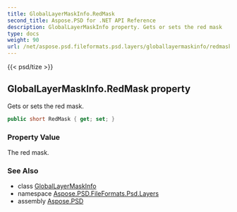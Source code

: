 ```yaml
---
title: GlobalLayerMaskInfo.RedMask
second_title: Aspose.PSD for .NET API Reference
description: GlobalLayerMaskInfo property. Gets or sets the red mask
type: docs
weight: 90
url: /net/aspose.psd.fileformats.psd.layers/globallayermaskinfo/redmask/
---
```

{{< psd/tize >}}
## GlobalLayerMaskInfo.RedMask property

Gets or sets the red mask.

```csharp
public short RedMask { get; set; }
```

### Property Value

The red mask.

### See Also

* class [GlobalLayerMaskInfo](../)
* namespace [Aspose.PSD.FileFormats.Psd.Layers](../../globallayermaskinfo/)
* assembly [Aspose.PSD](../../../)


